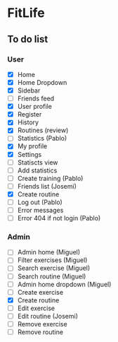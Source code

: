 # FitLife

## To do list

### User

- [x] Home
 - [x] Home Dropdown
- [x] Sidebar
- [ ] Friends feed
- [x] User profile
- [x] Register
- [x] History
- [x] Routines (review)
- [ ] Statistics (Pablo)
- [x] My profile
- [x] Settings
- [ ] Statiscts view 
- [ ] Add statistics 
- [ ] Create training (Pablo)
- [ ] Friends list (Josemi)
- [x] Create routine
- [ ] Log out (Pablo)
- [ ] Error messages
- [ ] Error 404 if not login (Pablo)

### Admin

- [ ] Admin home (Miguel)
 - [ ] Filter exercises (Miguel)
 - [ ] Search exercise (Miguel)
 - [ ] Search routine (Miguel)
 - [ ] Admin home dropdown (Miguel)
- [ ] Create exercise
- [x] Create routine 
- [ ] Edit exercise
- [ ] Edit routine (Josemi)
- [ ] Remove exercise
- [ ] Remove routine
